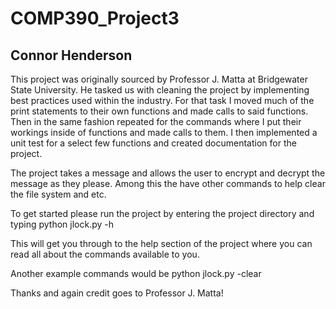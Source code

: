 # COMP390_Project3
## Connor Henderson

This project was originally sourced by Professor J. Matta at Bridgewater State University. He tasked us with cleaning
the project by implementing best practices used within the industry. For that task I moved much of the print statements 
to their own functions and made calls to said functions. Then in the same fashion repeated for the commands where I put
their workings inside of functions and made calls to them. I then implemented a unit test for a select few functions and
created documentation for the project. 

The project takes a message and allows the user to encrypt and decrypt the message as they please. Among this the have 
other commands to help clear the file system and etc.

To get started please run the project by entering the project directory and typing python jlock.py -h

This will get you through to the help section of the project where you can read all about the commands available to you.

Another example commands would be python jlock.py -clear

Thanks and again credit goes to Professor J. Matta!